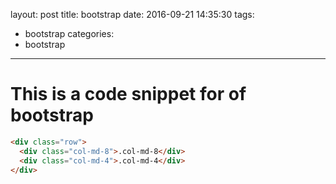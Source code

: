 layout: post
title: bootstrap
date: 2016-09-21 14:35:30
tags:
- bootstrap
categories:
- bootstrap
---

# This is a code snippet for of bootstrap


```html
<div class="row">
  <div class="col-md-8">.col-md-8</div>
  <div class="col-md-4">.col-md-4</div>
</div>
```
